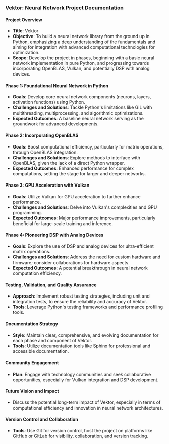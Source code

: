 ### Vektor: Neural Network Project Documentation

#### Project Overview

- **Title**: Vektor
- **Objective**: To build a neural network library from the ground up in Python,
  emphasizing a deep understanding of the fundamentals and aiming for
  integration with advanced computational technologies for optimization.
- **Scope**: Develop the project in phases, beginning with a basic neural
  network implementation in pure Python, and progressing towards incorporating
  OpenBLAS, Vulkan, and potentially DSP with analog devices.

#### Phase 1: Foundational Neural Network in Python

- **Goals**: Develop core neural network components (neurons, layers, activation
  functions) using Python.
- **Challenges and Solutions**: Tackle Python's limitations like GIL with
  multithreading, multiprocessing, and algorithmic optimizations.
- **Expected Outcomes**: A baseline neural network serving as the groundwork for
  advanced developments.

#### Phase 2: Incorporating OpenBLAS

- **Goals**: Boost computational efficiency, particularly for matrix operations,
  through OpenBLAS integration.
- **Challenges and Solutions**: Explore methods to interface with OpenBLAS,
  given the lack of a direct Python wrapper.
- **Expected Outcomes**: Enhanced performance for complex computations, setting
  the stage for larger and deeper networks.

#### Phase 3: GPU Acceleration with Vulkan

- **Goals**: Utilize Vulkan for GPU acceleration to further enhance performance.
- **Challenges and Solutions**: Delve into Vulkan's complexities and GPU
  programming.
- **Expected Outcomes**: Major performance improvements, particularly beneficial
  for large-scale training and inference.

#### Phase 4: Pioneering DSP with Analog Devices

- **Goals**: Explore the use of DSP and analog devices for ultra-efficient
  matrix operations.
- **Challenges and Solutions**: Address the need for custom hardware and
  firmware; consider collaborations for hardware aspects.
- **Expected Outcomes**: A potential breakthrough in neural network computation
  efficiency.

#### Testing, Validation, and Quality Assurance

- **Approach**: Implement robust testing strategies, including unit and
  integration tests, to ensure the reliability and accuracy of Vektor.
- **Tools**: Leverage Python's testing frameworks and performance profiling
  tools.

#### Documentation Strategy

- **Style**: Maintain clear, comprehensive, and evolving documentation for each
  phase and component of Vektor.
- **Tools**: Utilize documentation tools like Sphinx for professional and
  accessible documentation.

#### Community Engagement

- **Plan**: Engage with technology communities and seek collaborative
  opportunities, especially for Vulkan integration and DSP development.

#### Future Vision and Impact

- Discuss the potential long-term impact of Vektor, especially in terms of
  computational efficiency and innovation in neural network architectures.

#### Version Control and Collaboration

- **Tools**: Use Git for version control, host the project on platforms like
  GitHub or GitLab for visibility, collaboration, and version tracking.
